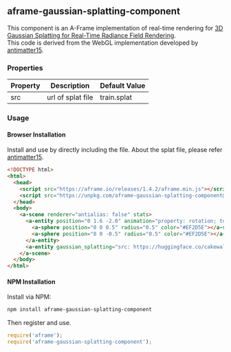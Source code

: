 ## aframe-gaussian-splatting-component

This component is an A-Frame implementation of real-time rendering for [3D Gaussian Splatting for Real-Time Radiance Field Rendering](https://repo-sam.inria.fr/fungraph/3d-gaussian-splatting/).  
This code is derived from the WebGL implementation developed by [antimatter15](https://github.com/antimatter15/splat).


### Properties

| Property  | Description          | Default Value |
| --------  | -----------          | ------------- |
| src       | url of splat file    | train.splat   |


### Usage

#### Browser Installation

Install and use by directly including the file.
About the splat file, please refer [antimatter15](https://github.com/antimatter15/splat).

```html
<!DOCTYPE html>
<html>
  <head>
    <script src="https://aframe.io/releases/1.4.2/aframe.min.js"></script>
    <script src="https://unpkg.com/aframe-gaussian-splatting-component@0.0.5/dist/aframe-gaussian-splatting-component.min.js"></script>
  </head>
  <body>
    <a-scene renderer="antialias: false" stats>
      <a-entity position="0 1.6 -2.0" animation="property: rotation; to: 0 360 0; dur: 10000; easing: linear; loop: true">
        <a-sphere position="0 0 0.5" radius="0.5" color="#EF2D5E"></a-sphere>
        <a-sphere position="0 0 -0.5" radius="0.5" color="#EF2D5E"></a-sphere>
      </a-entity>
      <a-entity gaussian_splatting="src: https://huggingface.co/cakewalk/splat-data/resolve/main/train.splat;" rotation="0 0 0" position="0 1.5 -2"></a-entity>
    </a-scene>
  </body>
</html>
```


#### NPM Installation

Install via NPM:

```bash
npm install aframe-gaussian-splatting-component
```

Then register and use.

```js
require('aframe');
require('aframe-gaussian-splatting-component');
```